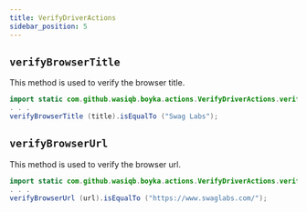 ```yaml
---
title: VerifyDriverActions
sidebar_position: 5
---
```


## `verifyBrowserTitle`

This method is used to verify the browser title.

```java
import static com.github.wasiqb.boyka.actions.VerifyDriverActions.verifyBrowserTitle;
. . .
verifyBrowserTitle (title).isEqualTo ("Swag Labs");
```

## `verifyBrowserUrl`

This method is used to verify the browser url.

```java
import static com.github.wasiqb.boyka.actions.VerifyDriverActions.verifyBrowserUrl;
. . .
verifyBrowserUrl (url).isEqualTo ("https://www.swaglabs.com/");
```
